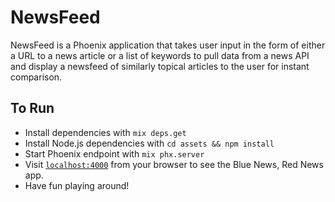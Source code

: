 # NewsFeed
NewsFeed is a Phoenix application that takes user input in the form of either a URL to a news article or a list of keywords to pull data from a news API and display a newsfeed of similarly topical articles to the user for instant comparison.

## To Run

  * Install dependencies with `mix deps.get`
  * Install Node.js dependencies with `cd assets && npm install`
  * Start Phoenix endpoint with `mix phx.server`
  * Visit [`localhost:4000`](http://localhost:4000) from your browser to see the Blue News, Red News app.
  * Have fun playing around!
